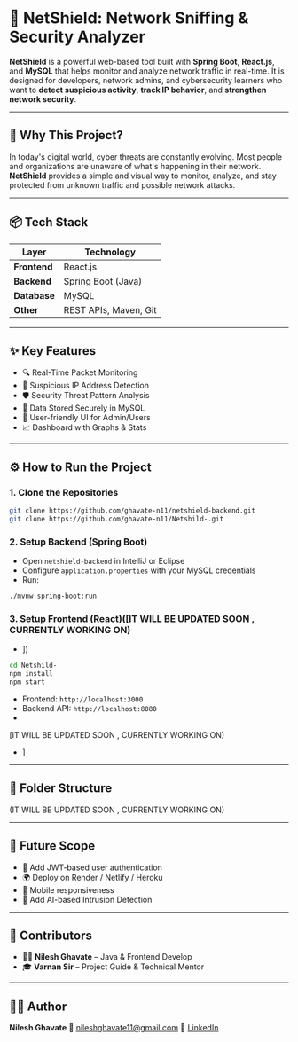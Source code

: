 # 🚨 NetShield: Network Sniffing & Security Analyzer

**NetShield** is a powerful web-based tool built with **Spring Boot**, **React.js**, and **MySQL** that helps monitor and analyze network traffic in real-time. It is designed for developers, network admins, and cybersecurity learners who want to **detect suspicious activity**, **track IP behavior**, and **strengthen network security**.

---

## 🧠 Why This Project?

In today's digital world, cyber threats are constantly evolving. Most people and organizations are unaware of what's happening in their network. **NetShield** provides a simple and visual way to monitor, analyze, and stay protected from unknown traffic and possible network attacks.

---

## 📦 Tech Stack

| Layer        | Technology                |
|--------------|----------------------------|
| **Frontend** | React.js                   |
| **Backend**  | Spring Boot (Java)         |
| **Database** | MySQL                      |
| **Other**    | REST APIs, Maven, Git      |

---

## ✨ Key Features

- 🔍 Real-Time Packet Monitoring
- 🚨 Suspicious IP Address Detection
- 🛡️ Security Threat Pattern Analysis
- 💾 Data Stored Securely in MySQL
- 👤 User-friendly UI for Admin/Users
- 📈 Dashboard with Graphs & Stats

---

## ⚙️ How to Run the Project

### 1. Clone the Repositories
```bash
git clone https://github.com/ghavate-n11/netshield-backend.git
git clone https://github.com/ghavate-n11/Netshild-.git
````

### 2. Setup Backend (Spring Boot)

* Open `netshield-backend` in IntelliJ or Eclipse
* Configure `application.properties` with your MySQL credentials
* Run:

```bash
./mvnw spring-boot:run
```

### 3. Setup Frontend (React)([IT WILL BE UPDATED SOON , CURRENTLY WORKING ON)
* ])

```bash
cd Netshild-
npm install
npm start
```

* Frontend: `http://localhost:3000`
* Backend API: `http://localhost:8080`
*
[IT WILL BE UPDATED SOON , CURRENTLY WORKING ON)
* ]

---

## 📁 Folder Structure

(IT WILL BE UPDATED SOON , CURRENTLY WORKING ON)

---

## 🚀 Future Scope

* 🔐 Add JWT-based user authentication
* 🌍 Deploy on Render / Netlify / Heroku
* 📱 Mobile responsiveness
* 🧠 Add AI-based Intrusion Detection

---

## 🤝 Contributors

* 👨‍💻 **Nilesh Ghavate** –  Java & Frontend Develop
* 🎓 **Varnan Sir** – Project Guide & Technical Mentor 

---

## 🙋‍♂️ Author

**Nilesh Ghavate**
📧 [nileshghavate11@gmail.com](mailto:nileshghavate11@gmail.com)
🔗 [LinkedIn](https://linkedin.com/in/nileshghavate-203b27251)
